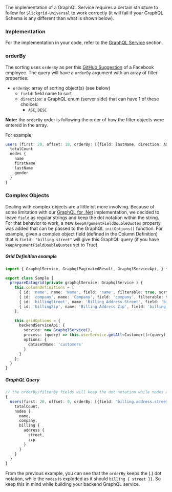The implementation of a GraphQL Service requires a certain structure to follow for `Slickgrid-Universal` to work correctly (it will fail if your GraphQL Schema is any different than what is shown below).

### Implementation
For the implementation in your code, refer to the [GraphQL Service](../GraphQL.md) section.

### orderBy
The sorting uses `orderBy` as per this [GitHub Suggestion](https://github.com/graphql/graphql-relay-js/issues/20#issuecomment-220494222) of a Facebook employee. The query will have a `orderBy` argument with an array of filter properties:
- `orderBy`: array of sorting object(s) (see below)
  - `field`: field name to sort
  - `direction`: a GraphQL enum (server side) that can have 1 of these choices:
    - `ASC`, `DESC`

**Note:** the `orderBy` order is following the order of how the filter objects were entered in the array.

For example
```ts
users (first: 20, offset: 10, orderBy: [{field: lastName, direction: ASC}, {field: firstName, direction: DESC}]) {
  totalCount
  nodes {
    name
    firstName
    lastName
    gender
  }
}
```

### Complex Objects
Dealing with complex objects are a little bit more involving. Because of some limitation with our [GraphQL for .Net](https://github.com/graphql-dotnet/graphql-dotnet) implementation, we decided to leave `field` as regular strings and keep the dot notation within the string. For that behavior to work, a new `keepArgumentFieldDoubleQuotes` property was added that can be passed to the GraphQL `initOptions()` function. For example, given a complex object field (defined in the Column Definition) that is `field: "billing.street"` will give this GraphQL query (if you have `keepArgumentFieldDoubleQuotes` set to True).

##### Grid Definition example
```ts
import { GraphqlService, GraphqlPaginatedResult, GraphqlServiceApi, } from '@slickgrid-universal/graphql';

export class Sample {
  prepareDatagrid(private graphqlService: GraphqlService ) {
    this.columnDefinitions = [
      { id: 'name', name: 'Name', field: 'name', filterable: true, sortable: true },
      { id: 'company', name: 'Company', field: 'company', filterable: true },
      { id: 'billingStreet', name: 'Billing Address Street', field: 'billing.address.street', filterable: true, sortable: true },
      { id: 'billingZip', name: 'Billing Address Zip', field: 'billing.address.zip', filterable: true, sortable: true },
    ];

    this.gridOptions = {
      backendServiceApi: {
        service: new GraphqlService(),
        process: (query) => this.userService.getAll<Customer[]>(query),
        options: {
          datasetName: 'customers'
        }
      }
    };
  }
}
```

##### GraphQL Query

```ts
// the orderBy/filterBy fields will keep the dot notation while nodes are exploded
{
  users(first: 20, offset: 0, orderBy: [{field: "billing.address.street", direction: ASC}]) {
    totalCount,
    nodes {
      name,
      company,
      billing {
        address {
          street,
          zip
        }
      }
    }
  }
}
```

From the previous example, you can see that the `orderBy` keeps the (.) dot notation, while the `nodes` is exploded as it should `billing { street }}`. So keep this in mind while building your backend GraphQL service.